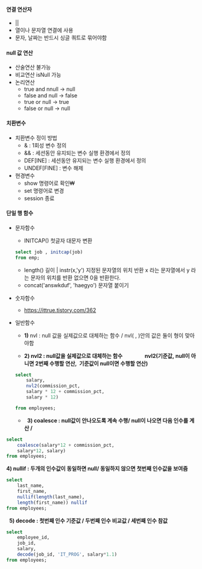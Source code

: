 #### 연결 연산자

- || 
- 열이나 문자열 연결에 사용
- 문자, 날짜는 반드시 싱글 쿼트로 묶어야함
#### null 값 연산

- 산술연산 불가능
- 비교연산 isNull 가능 
- 논리연산 
	- true and nnull ->  null
	- false and null -> false
	- true or null -> true
	- false or null -> null

#### 치환변수 

- 치환변수 정이 방법
	-  & : 1회성 변수 정의
	- && : 세션동안 유지되는 변수 실행 환경에서 정의
	- DEF[INE] : 세션동안 유지되는 변수 실행 환경에서 정의
	- UNDEF[FINE] : 변수 해제
- 현경변수
	- show 명령어로 확인₩
	- set 명령어로 변경
	- session 종료

#### 단일 행 함수
- 문자함수 
	- INITCAP() 첫글자 대문자 변환
	```sql
	select job , initcap(job)
	from emp;
	```
	- length() 길이  |  instr(x,'y') 지정된 문자열의 위치 반환 x 라는 문자열에서 y 라는 문자의 위치를 반환 없으면 0을 반환한다.
	- concat('answkduf', 'haegyo') 문자열 붙이기 

- 숫자함수 
	- https://ittrue.tistory.com/362
- 일반함수
	- **1)** nvl : null 값을 실제값으로 대체하는 함수 / nvl( , )안의 값은 둘이 형이 맞아야함
	
	- **2) nvl2 : null값을 실제값으로 대체하는 함수**
              **nvl2(기준값, null이 아니면 2번째 수행할 연산,  기준값이 null이면 수행할 연산)**
	```sql
	select 
		salary, 
		nvl2(commission_pct, 
		salary * 12 + commission_pct, 
		salary * 12)

	from employees;
	```

	-   **3) coalesce : null값이 안나오도록 계속 수행/ null이 나오면 다음 인수를 계산 /**
	
```sql 
select 
	coalesce(salary*12 + commission_pct, 
	salary*12, salary)
from employees;
```

**4) nullif : 두개의 인수값이 동일하면 null/ 동일하지 않으면 첫번째 인수값을 보여줌**

```sql
select 
	last_name, 
	first_name, 
	nullif(length(last_name), 
	length(first_name)) nullif
from employees;
```

  **5) decode : 첫번째 인수 기준값 / 두번째 인수 비교값 / 세번째 인수 참값**

```sql
select 
	employee_id, 
	job_id, 
	salary, 
	decode(job_id, 'IT_PROG', salary*1.1)
from employees;
```



